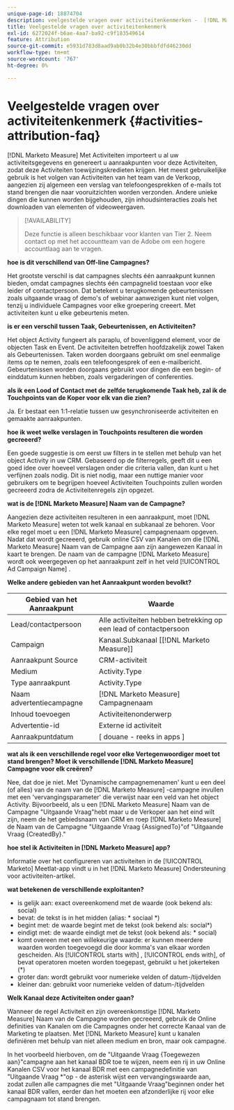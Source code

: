 ```yaml
---
unique-page-id: 18874704
description: veelgestelde vragen over activiteitenkenmerken -  [!DNL Marketo Measure]
title: Veelgestelde vragen over activiteitenkenmerk
exl-id: 6272024f-b6ae-4aa7-ba92-c9f183549614
feature: Attribution
source-git-commit: e5931d783d8aad9ab0b32b4e30bbbfdfd46230dd
workflow-type: tm+mt
source-wordcount: '767'
ht-degree: 0%

---
```


# Veelgestelde vragen over activiteitenkenmerk {#activities-attribution-faq}

[!DNL Marketo Measure] Met Activiteiten importeert u al uw activiteitsgegevens en genereert u aanraakpunten voor deze Activiteiten, zodat deze Activiteiten toewijzingskredieten krijgen. Het meest gebruikelijke gebruik is het volgen van Activiteiten van het team van de Verkoop, aangezien zij algemeen een verslag van telefoongesprekken of e-mails tot stand brengen die naar vooruitzichten worden verzonden. Andere unieke dingen die kunnen worden bijgehouden, zijn inhoudsinteracties zoals het downloaden van elementen of videoweergaven.

>[!AVAILABILITY]
>
>Deze functie is alleen beschikbaar voor klanten van Tier 2. Neem contact op met het accountteam van de Adobe om een hogere accountlaag aan te vragen.

**hoe is dit verschillend van Off-line Campagnes?**

Het grootste verschil is dat campagnes slechts één aanraakpunt kunnen bieden, omdat campagnes slechts één campagnelid toestaan voor elke leider of contactpersoon. Dat betekent u terugkomende gebeurtenissen zoals uitgaande vraag of demo&#39;s of webinar aanwezigen kunt niet volgen, tenzij u individuele Campagnes voor elke groepering creeert. Met activiteiten kunt u elke gebeurtenis meten.

**is er een verschil tussen Taak, Gebeurtenissen, en Activiteiten?**

Het object Activity fungeert als paraplu, of bovenliggend element, voor de objecten Task en Event. De activiteiten betreffen hoofdzakelijk zowel Taken als Gebeurtenissen. Taken worden doorgaans gebruikt om snel eenmalige items op te nemen, zoals een telefoongesprek of een e-mailbericht. Gebeurtenissen worden doorgaans gebruikt voor dingen die een begin- of einddatum kunnen hebben, zoals vergaderingen of conferenties.

**als ik een Lood of Contact met de zelfde terugkomende Taak heb, zal ik de Touchpoints van de Koper voor elk van die zien?**

Ja. Er bestaat een 1:1-relatie tussen uw gesynchroniseerde activiteiten en gemaakte aanraakpunten.

**hoe ik weet welke verslagen in Touchpoints resulteren die worden gecreeerd?**

Een goede suggestie is om eerst uw filters in te stellen met behulp van het object Activity in uw CRM. Gebaseerd op de filterregels, geeft dit u een goed idee over hoeveel verslagen onder die criteria vallen, dan kunt u het verfijnen zoals nodig. Dit is niet nodig, maar een nuttige manier voor gebruikers om te begrijpen hoeveel Activiteiten Touchpoints zullen worden gecreeerd zodra de Activiteitenregels zijn opgezet.

**wat is de [!DNL Marketo Measure] Naam van de Campagne?**

Aangezien deze activiteiten resulteren in een aanraakpunt, moet [!DNL Marketo Measure] weten tot welk kanaal en subkanaal ze behoren. Voor elke regel moet u een [!DNL Marketo Measure] campagnenaam opgeven. Nadat dat wordt gecreeerd, gebruik online CSV van Kanalen om die [!DNL Marketo Measure] Naam van de Campagne aan zijn aangewezen Kanaal in kaart te brengen. De naam van de campagne [!DNL Marketo Measure] wordt ook weergegeven op het aanraakpunt zelf in het veld [!UICONTROL Ad Campaign Name] .

**Welke andere gebieden van het Aanraakpunt worden bevolkt?**

| **Gebied van het Aanraakpunt** | **Waarde** |
|---|---|
| Lead/contactpersoon | Alle activiteiten hebben betrekking op een lead of contactpersoon |
| Campaign | Kanaal.Subkanaal [[!DNL Marketo Measure]] |
| Aanraakpunt Source | CRM-activiteit |
| Medium | Activity.Type |
| Type aanraakpunt | Activity.Type |
| Naam advertentiecampagne | [!DNL Marketo Measure] Campagnenaam |
| Inhoud toevoegen | Activiteitenonderwerp |
| Advertentie-id | Externe id activiteit |
| Aanraakpuntdatum | [ douane - reeks in apps ] |

**wat als ik een verschillende regel voor elke Vertegenwoordiger moet tot stand brengen? Moet ik verschillende [!DNL Marketo Measure] Campagne voor elk creëren?**

Nee, dat doe je niet. Met &#39;Dynamische campagnemenamen&#39; kunt u een deel (of alles) van de naam van de [!DNL Marketo Measure] -campagne invullen met een &#39;vervangingsparameter&#39; die verwijst naar een veld van het object Activity. Bijvoorbeeld, als u een [!DNL Marketo Measure] Naam van de Campagne &quot;Uitgaande Vraag&quot;hebt maar u de Verkoper aan het eind wilt zijn, neem de het gebiedsnaam van CRM en roep [!DNL Marketo Measure] de Naam van de Campagne &quot;Uitgaande Vraag {AssignedTo}&quot;of &quot;Uitgaande Vraag {CreatedBy}.&quot;

**hoe stel ik Activiteiten in [!DNL Marketo Measure] app?**

Informatie over het configureren van activiteiten in de [!UICONTROL Marketo] Meetlat-app vindt u in het [!DNL Marketo Measure] Ondersteuning voor activiteiten-artikel.

**wat betekenen de verschillende exploitanten?**

* is gelijk aan: exact overeenkomend met de waarde (ook bekend als: social)
* bevat: de tekst is in het midden (alias: &#42; sociaal &#42;)
* begint met: de waarde begint met de tekst (ook bekend als: social&#42;)
* eindigt met: de waarde eindigt met de tekst (ook bekend als: &#42; social)
* komt overeen met een willekeurige waarde: er kunnen meerdere waarden worden toegevoegd die door komma&#39;s van elkaar worden gescheiden. Als [!UICONTROL starts with] , [!UICONTROL ends with], of bevat operatoren moeten worden toegepast, gebruikt u het jokerteken (&#42;)
* groter dan: wordt gebruikt voor numerieke velden of datum-/tijdvelden
* kleiner dan: gebruikt voor numerieke velden of datum-/tijdvelden

**Welk Kanaal deze Activiteiten onder gaan?**

Wanneer de regel Activiteit en zijn overeenkomstige [!DNL Marketo Measure] Naam van de Campagne worden gecreeerd, gebruik de Online definities van Kanalen om die Campagnes onder het correcte Kanaal van de Marketing te plaatsen. Met [!DNL Marketo Measure] kunt u kanalen definiëren met behulp van niet alleen medium en bron, maar ook campagne.

In het voorbeeld hierboven, om de &quot;Uitgaande Vraag {Toegewezen aan}&quot;campagne aan het kanaal BDR toe te wijzen, neem een rij in uw Online Kanalen CSV voor het kanaal BDR met een campagnedefinitie van &quot;Uitgaande Vraag &#42;&quot;op - de asterisk wijst een vervangingswaarde aan, zodat zullen alle campagnes die met &quot;Uitgaande Vraag&quot;beginnen onder het kanaal BDR vallen, eerder dan het moeten een afzonderlijke rij voor elke campagnaam tot stand brengen.
